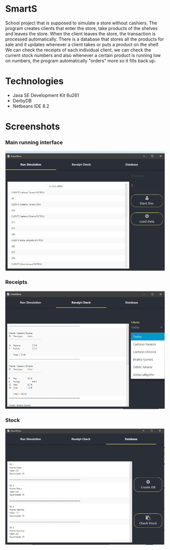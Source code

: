 # SmartS
School project that is supposed to simulate a store without cashiers. 
The program creates clients that enter the store, take products of the shelves and leaves the store. When the client leaves the store, the transaction is processed automatically. 
There is a database that stores all the products for sale and it updates whenever a client takes or puts a product on the shelf. We can check the receipts of each individual client, we can check the current stock numbers and also whenever a certain product is running low on numbers, the program automatically "orders" more so it fills back up. 

# Technologies
- Java SE Development Kit 8u261
- DerbyDB
- Netbeans IDE 8.2

# Screenshots
### Main running interface
![My image](https://github.com/MiguelCorre/MiguelCorre.github.io/blob/master/2020-08-16%20(1).png)
### Receipts
![My image](https://github.com/MiguelCorre/MiguelCorre.github.io/blob/master/2020-08-16%20(2).png)
### Stock
![My image](https://github.com/MiguelCorre/MiguelCorre.github.io/blob/master/2020-08-16%20(3).png)
